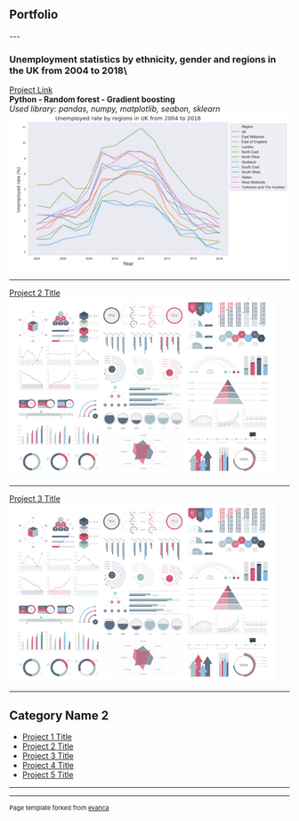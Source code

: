 <h2>Portfolio</h2>
---

### Unemployment statistics by ethnicity, gender and regions in the UK from 2004 to 2018\
[Project Link](https://nbviewer.jupyter.org/github/Janette-Le/Python1/blob/main/ABC.ipynb)\
**Python - Random forest - Gradient boosting**\
*Used library: pandas, numpy, matplotlib, seabon, sklearn*\
<img src="images/Python 1.PNG?raw=true"/>

---

[Project 2 Title](/pdf/sample_presentation.pdf)
<img src="images/dummy_thumbnail.jpg?raw=true"/>

---
[Project 3 Title](http://example.com/)
<img src="images/dummy_thumbnail.jpg?raw=true"/>

---

## Category Name 2

- [Project 1 Title](http://example.com/)
- [Project 2 Title](http://example.com/)
- [Project 3 Title](http://example.com/)
- [Project 4 Title](http://example.com/)
- [Project 5 Title](http://example.com/)

---




---
<p style="font-size:11px">Page template forked from <a href="https://github.com/evanca/quick-portfolio">evanca</a></p>
<!-- Remove above link if you don't want to attibute -->
